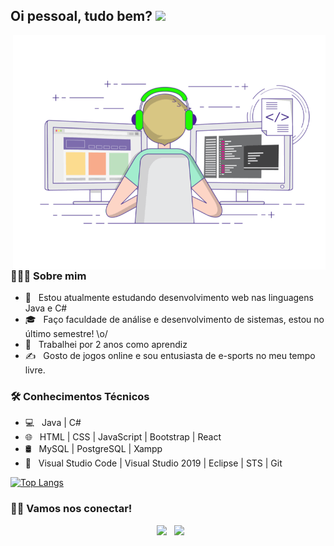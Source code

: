 <h2> Oi pessoal, tudo bem? <img src="https://github.com/souvikguria98/souvikguria98/blob/master/Hi.gif" width="25"></h2>
<img align="right" alt="GIF" src="https://raw.githubusercontent.com/devSouvik/devSouvik/master/gif3.gif" width="500"/>

<h3> 👨🏻‍💻 Sobre mim </h3>

- 🔭 &nbsp; Estou atualmente estudando desenvolvimento web nas linguagens Java e C#
- 🎓 &nbsp; Faço faculdade de análise e desenvolvimento de sistemas, estou no último semestre! \o/
- 💼 &nbsp; Trabalhei por 2 anos como aprendiz
- ✍️ &nbsp; Gosto de jogos online e sou entusiasta de e-sports no meu tempo livre.

<h3>🛠 Conhecimentos Técnicos</h3>

- 💻 &nbsp; Java | C#  
- 🌐 &nbsp; HTML | CSS | JavaScript | Bootstrap | React 
- 🛢 &nbsp; MySQL | PostgreSQL | Xampp
- 🔧 &nbsp; Visual Studio Code | Visual Studio 2019 | Eclipse | STS | Git

[![Top Langs](https://github-readme-stats.vercel.app/api/top-langs/?username=leonardosbarbosa&layout=compact&text_color=daf7dc&bg_color=151515)](https://github.com/leonardosbarbosa/github-readme-stats)

<h3> 🤝🏻 Vamos nos conectar! </h3>

<p align="center"> 
&nbsp; <a href="https://www.linkedin.com/in/leonardo-sbarbosa/" target="_blank" rel="noopener noreferrer"><img src="https://img.icons8.com/plasticine/100/000000/linkedin.png" width="50" /></a>
&nbsp; <a href="mailto:leonardo.sbarbosa2801@gmail.com" target="_blank" rel="noopener noreferrer"><img src="https://img.icons8.com/plasticine/100/000000/gmail.png"  width="50" /></a>
</p>
